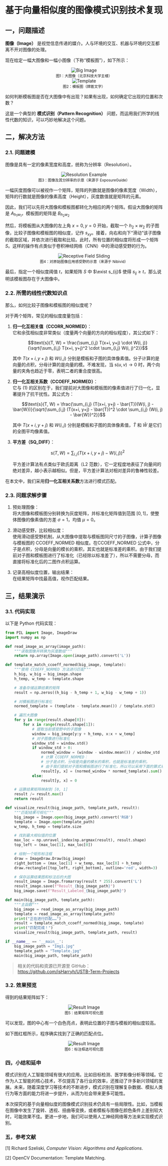 # 基于向量相似度的图像模式识别技术复现

## 一，问题描述

**图像（Image）** 是视觉信息传递的媒介。人与环境的交互、机器与环境的交互都离不开对图像的处理。

现在给定一幅大图像和一幅小图像（下称“模板图”），如下所示：

<div align="center">
    <img alt="Big Image" src="Img1.jpg">
    <br>
    <sup>图1：大图像（北京科技大学主楼）</sup>
    <br>
    <img alt="Template" src="Template.jpg">
    <br>
    <sup>图2：模板图（牌匾文字）</sup>
    <br>
</div>


如何判断模板图是否在大图像中有出现？如果有出现，如何确定它出现的位置和次数？

这是一个典型的 **模式识别（Pattern Recognition）** 问题，而运用我们所学的线性代数的知识，可以巧妙地解决这个问题。

## 二，解决方法

### 2.1. 问题建模

图像是具有一定的像素宽度和高度，统称为分辨率（Resolution）。

<div align="center">
    <img alt="Resolution Example" src="imgs/ResolutionExample.jpg">
    <br>
    <sup>图3：图像及其分辨率的示意（来源于 ExposureGuide）</sup>
    <br>
</div>

一幅灰度图像可以被视作一个矩阵，矩阵的列数就是图像的像素宽度（Width），矩阵的行数就是图像的像素高度（Height），灰度数值就是矩阵的元素。

因此，我们可以先将大图像和模板图都转化为相应的两个矩阵。假设大图像的矩阵是 $A_{h_1w_1}$，模板图的矩阵是 $B_{h_2w_2}$

然后，将模板图从大图像的左上角 $x=0,y=0$ 开始，截取一个 $h_2 \times w_2$ 的子图像，比较子图像和模板图的相似度，记作 $s_{xy}$。接着，向右和向下“滑动”该子图像的截取区域，并依次进行截取和比较。此时，所有位置的相似度将形成一个矩阵 $S$。这样的操作有点类似于卷积神经网络（CNN）中的滑动感受野的行为。

<div align="center">
    <img alt="Receptive Field Sliding" src="imgs/ReceptiveFieldSliding.jpg">
    <br>
    <sup>图4：对原始图像应用感受野的示意（来源于 Nibivid）</sup>
    <br>
</div>

最后，指定一个相似度阈值 $t$，如果矩阵 $S$ 中 $\exist s_{ij}$ 使得 $s_{ij} \geq t$，那么说明该模板图存在于大图像中。

### 2.2. 所需的线性代数知识点

那么，如何比较子图像和模板图的相似度呢？

对于两个矩阵，常见的相似度度量包括：

1. **归一化互相关值（CCORR_NORMED）**：  
   它和余弦相似度非常类似（度量两个向量的方向的相似程度），其公式如下：
   ```math
   \text{s}(T, W) = \frac{\sum_{i,j} T(x+i, y+j) \cdot W(i, j)}{\sqrt{\sum_{i,j} T(x+i, y+j)^2 \cdot \sum_{i,j} W(i, j)^2}}
   ```
   其中 $T(x+i, y+j)$ 和 $W(i, j)$ 分别是模板和子图的具体像素值。分子计算的是向量的点积，分母计算的是向量的模。不难发现，当 $\text{s}(u,v) \rightarrow 0$ 时，两个向量的夹角也趋近于零，表明二者的重合度很高。

2. **归一化互相关系数（CCOEFF_NORMED）**：  
   它与 (1) 的区别在于，我们提前对大图像和模板图的像素值进行了归一化，显著提升了抗干扰性。其公式为：
   ```math
   \text{s}(T, W) = \frac{\sum_{i,j} (T(x+i, y+j) - \bar{T})(W(i, j) - \bar{W})}{\sqrt{\sum_{i,j} (T(x+i, y+j) - \bar{T})^2 \cdot \sum_{i,j} (W(i, j) - \bar{W})^2}}
   ```
   其中 $T(x+i, y+j)$ 和 $W(i, j)$ 分别是模板和子图的具体像素值，$\bar{T}$ 和 $\bar{W}$ 是它们的全图平均像素值。

3. **平方差（SQ_DIFF）**：
   ```math
   \text{s}(T, W) = \sum_{i,j} (T(x+i, y+j) - W(i, j))^2
   ```
   平方差计算法有点类似于欧氏距离（L2 范数），它一定程度地表征了向量间的绝对差异，越小表示越相似。但是，平方差计算法对相对差异的鲁棒性较差。

在本文中，我们采用**归一化互相关系数**方法进行模式匹配。

### 2.3. 问题求解步骤

1. 预处理图像：  
   将大图像和模板图分别转换为灰度矩阵，并标准化矩阵值到范围 $[0, 1]$，使整体图像的像素值的方差 $\sigma = 1$，均值 $\mu = 0$。

2. 滑动感受野，比较相似度：  
   使用滑动感受野机制，从大图像中提取与模板图同尺寸的子图像，计算子图像与模板图的 CCOEFF_NORMED 相似度。在CCOEFF_NORMED 公式中，分子是点积，分母是向量的模长的乘积，其实也就是标准差的乘积。由于我们提前对子图和模板图进行了标准化（已经除以标准差了），所以不需要分母，而直接将标准化后的二图作点积运算。

3. 记录高相似度位置，输出结果：  
   在结果矩阵中找最高值，视作匹配结果。

## 三，结果演示

### 3.1. 代码实现

以下是 Python 代码实现：

```python
from PIL import Image, ImageDraw
import numpy as np

def read_image_as_array(image_path):
    """读取图像并转换为灰度数组"""
    return np.array(Image.open(image_path).convert('L'))

def template_match_ccoeff_normed(big_image, template):
    """使用 CCOEFF_NORMED 方法进行匹配"""
    h_big, w_big = big_image.shape
    h_temp, w_temp = template.shape

    # 准备存储运算结果的矩阵
    result = np.zeros((h_big - h_temp + 1, w_big - w_temp + 1))

    # 对模板图进行标准化
    normed_template = (template - template.mean()) / template.std()

    # 遍历大图像
    for y in range(result.shape[0]):
        for x in range(result.shape[1]):
            # 提取当前感受野中的子图像
            window = big_image[y:y + h_temp, x:x + w_temp]
            # 对子图像进行标准化
            window_std = window.std()
            if window_std > 0:
                normed_window = (window - window.mean()) / window_std
                # 计算 CCOEFF_NORMED：
                # 分子是点积，分母是向量的模长的乘积，也就是标准差的乘积。
                # 由于我们提前对子图和模板图进行了标准化，所以可以采用下面的算式来计算。
                result[y, x] = (normed_window * normed_template).sum()
            else:
                result[y, x] = 0

    # 运算结果矩阵映射到 [0, 1]
    result /= result.max()
    return result

def visualize_result(big_image_path, template_path, result):
    """匹配结果可视化"""
    big_image = Image.open(big_image_path).convert('RGB')
    template = Image.open(template_path)
    w_temp, h_temp = template.size

    # 找到最大相似值的位置
    max_loc = np.unravel_index(np.argmax(result), result.shape)
    top_left = (max_loc[1], max_loc[0])

    # 绘制一个矩形标注框
    draw = ImageDraw.Draw(big_image)
    right_bottom = (max_loc[1] + w_temp, max_loc[0] + h_temp)
    draw.rectangle([top_left, right_bottom], outline='red', width=3)

    # 保存运算结果图和标注后的大图
    result_image = Image.fromarray(result * 255).convert('L')
    result_image.save(f"Result_{big_image_path}")
    big_image.save(f"Result_Labeled_{big_image_path}")

def main(big_image_path, template_path):
    """主函数"""
    big_image = read_image_as_array(big_image_path)
    template = read_image_as_array(template_path)
    print("正在进行匹配……")
    result = template_match_ccoeff_normed(big_image, template)
    print("匹配完成！")
    visualize_result(big_image_path, template_path, result)

if __name__ == '__main__':
    big_image_path = "Img1.jpg"
    template_path = "Template.jpg"
    main(big_image_path, template_path)
```

> 相关的代码和资源已开源至 GitHub：  
> https://github.com/isHarryh/USTB-Term-Projects

### 3.2. 效果预览

得到的结果矩阵如下：

<div align="center">
    <img alt="Result Image" src="Result_Img1.jpg">
    <br>
    <sup>图5：结果矩阵可视化图</sup>
    <br>
</div>

可以发现，图的中心有一个白色亮点，表明此位置的子图与模板的相似度较高。

如下图红框所示，程序确实找到了正确的匹配点位。

<div align="center">
    <img alt="Result Image" src="Result_Labeled_Img1.jpg">
    <br>
    <sup>图6：标注框选可视化图</sup>
    <br>
</div>

### 四，小结和延申

模式识别在人工智能领域有很大的应用。比如目标检测、医学影像分析等领域。它作为人工智能的核心技术，不仅提高了各行业的效率，还推动了许多新兴领域的发展。未来，随着深度学习等技术的不断进步，模式识别在理解复杂数据、模拟人类行为等方面的能力将进一步提升，从而为社会带来更多可能性。

本次探究的基于向量相似度的图像模式识别技术仍具有一些局限性。比如，当模板在图像中发生了旋转、透视、扭曲等变换，或者模板与图像在颜色条件上差别较大时，可能效果不佳。更进一步地，我们可以使用人工神经网络等方法来实现模式识别。

### 五，参考文献

[1] Richard Szeliski, *Computer Vision: Algorithms and Applications*.

[2] OpenCV Documentation: Template Matching.
